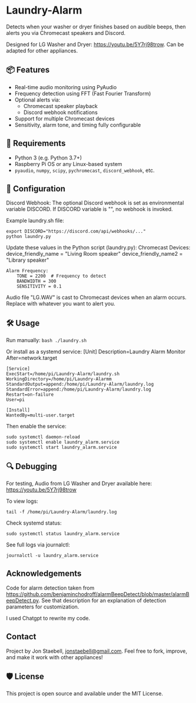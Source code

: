 # Laundry-Alarm

Detects when your washer or dryer finishes based on audible beeps, then alerts you via Chromecast speakers and Discord.

Designed for LG Washer and Dryer: https://youtu.be/5Y7rj98trow.
Can be adapted for other appliances.

## 📦 Features

- Real-time audio monitoring using PyAudio
- Frequency detection using FFT (Fast Fourier Transform)
- Optional alerts via:
  - Chromecast speaker playback
  - Discord webhook notifications
- Support for multiple Chromecast devices
- Sensitivity, alarm tone, and timing fully configurable

## 🚀 Requirements

- Python 3 (e.g. Python 3.7+)
- Raspberry Pi OS or any Linux-based system
- `pyaudio`, `numpy`, `scipy`, `pychromecast`, `discord_webhook`, etc.

## 🔧 Configuration

Discord Webhook:
The optional Discord webhook is set as environmental variable DISCORD.
If DISCORD variable is "", no webhook is invoked.

Example laundry.sh file:

    export DISCORD="https://discord.com/api/webhooks/..."
    python laundry.py


Update these values in the Python script (laundry.py):
    Chromecast Devices:
        device_friendly_name = "Living Room speaker"
        device_friendly_name2 = "Library speaker"

    Alarm Frequency:
        TONE = 2200  # Frequency to detect
        BANDWIDTH = 300
        SENSITIVITY = 0.1

Audio file "LG.WAV" is cast to Chromecast devices when an alarm occurs. Replace with 
whatever you want to alert you.

## 🛠️ Usage

Run manually: ```bash ./laundry.sh ```

Or install as a systemd service:
    [Unit]
    Description=Laundry Alarm Monitor
    After=network.target

    [Service]
    ExecStart=/home/pi/Laundry-Alarm/laundry.sh
    WorkingDirectory=/home/pi/Laundry-Alarmm
    StandardOutput=append:/home/pi/Laundry-Alarm/laundry.log
    StandardError=append:/home/pi/Laundry-Alarm/laundry.log
    Restart=on-failure
    User=pi

    [Install]
    WantedBy=multi-user.target

Then enable the service:

    sudo systemctl daemon-reload
    sudo systemctl enable laundry_alarm.service
    sudo systemctl start laundry_alarm.service

## 🔍 Debugging

For testing, Audio from LG Washer and Dryer available here: https://youtu.be/5Y7rj98trow

To view logs:

    tail -f /home/pi/Laundry-Alarm/laundry.log

Check systemd status:

    sudo systemctl status laundry_alarm.service

See full logs via journalctl:

    journalctl -u laundry_alarm.service

## Acknowledgements

Code for alarm detection taken from https://github.com/benjaminchodroff/alarmBeepDetect/blob/master/alarmBeepDetect.py. See that description for
an explanation of detection parameters for customization.

I used Chatgpt to rewrite my code.

## Contact

Project by Jon Staebell, jonstaebell@gmail.com. 
Feel free to fork, improve, and make it work with other appliances!

## 🛡️ License

This project is open source and available under the MIT License.


